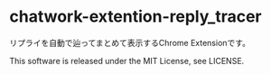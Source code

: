 # chatwork-extention-reply_tracer

リプライを自動で辿ってまとめて表示するChrome Extensionです。



This software is released under the MIT License, see LICENSE.